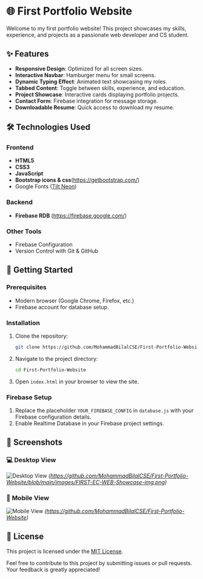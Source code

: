# 🌐 **First Portfolio Website**  
Welcome to my first portfolio website! This project showcases my skills, experience, and projects as a passionate web developer and CS student.  


## ✨ **Features**  
- **Responsive Design**: Optimized for all screen sizes.  
- **Interactive Navbar**: Hamburger menu for small screens.  
- **Dynamic Typing Effect**: Animated text showcasing my roles.  
- **Tabbed Content**: Toggle between skills, experience, and education.  
- **Project Showcase**: Interactive cards displaying portfolio projects.  
- **Contact Form**: Firebase integration for message storage.  
- **Downloadable Resume**: Quick access to download my resume.  


## 🛠️ **Technologies Used**  
### **Frontend**  
- **HTML5**  
- **CSS3**  
- **JavaScript**  
- **Bootstrap icons & css**(https://getbootstrap.com/) 
- Google Fonts ([Tilt Neon](https://fonts.google.com/specimen/Tilt+Neon))  

### **Backend**  
- **Firebase RDB** (https://firebase.google.com/)  

### **Other Tools**  
- Firebase Configuration  
- Version Control with Git & GitHub  


## 🚀 **Getting Started**  

### **Prerequisites**  
- Modern browser (Google Chrome, Firefox, etc.)  
- Firebase account for database setup.  

### **Installation**  
1. Clone the repository:  
   ```bash
   git clone https://github.com/MohammadBilalCSE/First-Portfolio-Website.git
   ```  
2. Navigate to the project directory:  
   ```bash
   cd First-Portfolio-Website
   ```  
3. Open `index.html` in your browser to view the site.  

### **Firebase Setup**  
1. Replace the placeholder `YOUR_FIREBASE_CONFIG` in `database.js` with your Firebase configuration details.  
2. Enable Realtime Database in your Firebase project settings.  


## 📸 **Screenshots**  

### 💻 **Desktop View**  
![Desktop View](#) *(https://github.com/MohammadBilalCSE/First-Portfolio-Website/blob/main/images/FIRST-EC-WEB-Showcase-img.png)*  

### 📱 **Mobile View**  
![Mobile View](#) *(https://github.com/MohammadBilalCSE/First-Portfolio-Website)*  


## 📜 **License**  
This project is licensed under the [MIT License](LICENSE).  


Feel free to contribute to this project by submitting issues or pull requests. Your feedback is greatly appreciated!  
